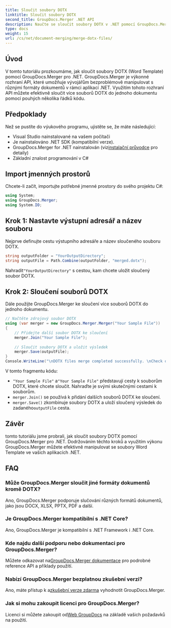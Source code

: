 ```yaml
---
title: Sloučit soubory DOTX
linktitle: Sloučit soubory DOTX
second_title: GroupDocs.Merger .NET API
description: Naučte se sloučit soubory DOTX v .NET pomocí GroupDocs.Merger bez námahy. Vylepšete své možnosti manipulace s dokumenty.
type: docs
weight: 15
url: /cs/net/document-merging/merge-dotx-files/
---
```

## Úvod
V tomto tutoriálu prozkoumáme, jak sloučit soubory DOTX (Word Template) pomocí GroupDocs.Merger pro .NET. GroupDocs.Merger je výkonné rozhraní API, které umožňuje vývojářům bezproblémově manipulovat s různými formáty dokumentů v rámci aplikací .NET. Využitím tohoto rozhraní API můžete efektivně sloučit více souborů DOTX do jednoho dokumentu pomocí pouhých několika řádků kódu.
## Předpoklady
Než se pustíte do výukového programu, ujistěte se, že máte následující:
- Visual Studio nainstalované na vašem počítači
- Je nainstalováno .NET SDK (kompatibilní verze).
-  GroupDocs.Merger for .NET nainstalován (viz[instalační průvodce](https://reference.groupdocs.com/merger/net/) pro detaily)
- Základní znalost programování v C#

## Import jmenných prostorů
Chcete-li začít, importujte potřebné jmenné prostory do svého projektu C#:
```csharp
using System; 
using GroupDocs.Merger;
using System.IO;
```
## Krok 1: Nastavte výstupní adresář a název souboru
Nejprve definujte cestu výstupního adresáře a název sloučeného souboru DOTX.
```csharp
string outputFolder = "YourOutputDirectory";
string outputFile = Path.Combine(outputFolder, "merged.dotx");
```
 Nahradit`"YourOutputDirectory"` s cestou, kam chcete uložit sloučený soubor DOTX.
## Krok 2: Sloučení souborů DOTX
Dále použijte GroupDocs.Merger ke sloučení více souborů DOTX do jednoho dokumentu.
```csharp
// Načtěte zdrojový soubor DOTX
using (var merger = new GroupDocs.Merger.Merger("Your Sample File"))
{
    // Přidejte další soubor DOTX ke sloučení
    merger.Join("Your Sample File");
    
    // Sloučit soubory DOTX a uložit výsledek
    merger.Save(outputFile);
}
Console.WriteLine("\nDOTX files merge completed successfully. \nCheck output in {0}", outputFolder);
```
V tomto fragmentu kódu:
- `"Your Sample File"` a`"Your Sample File"` představují cesty k souborům DOTX, které chcete sloučit. Nahraďte je svými skutečnými cestami k souborům.
- `merger.Join()` se používá k přidání dalších souborů DOTX ke sloučení.
- `merger.Save()` zkombinuje soubory DOTX a uloží sloučený výsledek do zadaného`outputFile` cesta.

## Závěr
tomto tutoriálu jsme probrali, jak sloučit soubory DOTX pomocí GroupDocs.Merger pro .NET. Dodržováním těchto kroků a využitím výkonu GroupDocs.Merger můžete efektivně manipulovat se soubory Word Template ve vašich aplikacích .NET.

## FAQ
### Může GroupDocs.Merger sloučit jiné formáty dokumentů kromě DOTX?
Ano, GroupDocs.Merger podporuje slučování různých formátů dokumentů, jako jsou DOCX, XLSX, PPTX, PDF a další.
### Je GroupDocs.Merger kompatibilní s .NET Core?
Ano, GroupDocs.Merger je kompatibilní s .NET Framework i .NET Core.
### Kde najdu další podporu nebo dokumentaci pro GroupDocs.Merger?
 Můžete odkazovat na[GroupDocs.Merger dokumentace](https://reference.groupdocs.com/merger/net/) pro podrobné reference API a příklady použití.
### Nabízí GroupDocs.Merger bezplatnou zkušební verzi?
 Ano, máte přístup k a[zkušební verze zdarma](https://releases.groupdocs.com/) vyhodnotit GroupDocs.Merger.
### Jak si mohu zakoupit licenci pro GroupDocs.Merger?
 Licenci si můžete zakoupit od[Web GroupDocs](https://purchase.groupdocs.com/buy) na základě vašich požadavků na použití.